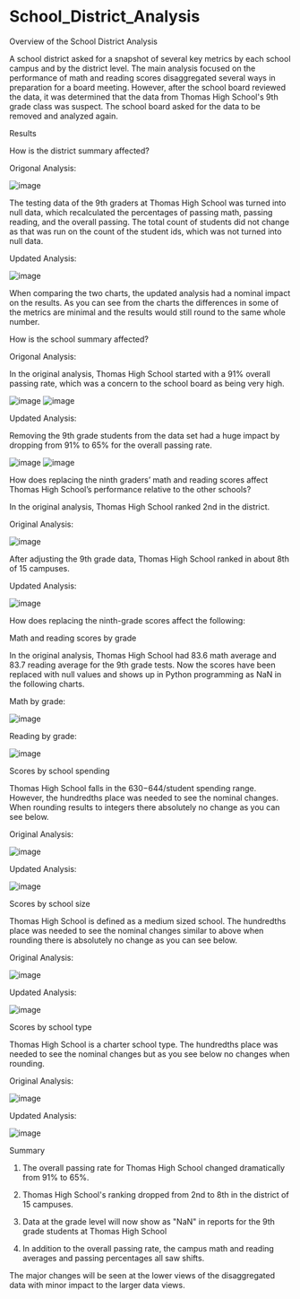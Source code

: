 # School_District_Analysis

Overview of the School District Analysis

A school district asked for a snapshot of several key metrics by each school campus and by the district level. The main analysis focused on the performance of math and reading scores disaggregated several ways in preparation for a board meeting. However, after the school board reviewed the data, it was determined that the data from Thomas High School's 9th grade class was suspect. The school board asked for the data to be removed and analyzed again.

Results

How is the district summary affected?

Origonal Analysis:

![image](https://user-images.githubusercontent.com/96096924/149880964-e4399e08-8f97-49ff-926b-84dc3a74b45c.png)

The testing data of the 9th graders at Thomas High School was turned into null data, which recalculated the percentages of passing math, passing reading, and the overall passing. The total count of students did not change as that was run on the count of the student ids, which was not turned into null data.

Updated Analysis:

![image](https://user-images.githubusercontent.com/96096924/149880588-6a48133f-6214-4517-9322-47f785991aee.png)

When comparing the two charts, the updated analysis had a nominal impact on the results. As you can see from the charts the differences in some of the metrics are minimal and the results would still round to the same whole number.

How is the school summary affected?

Origonal Analysis:

In the original analysis, Thomas High School started with a 91% overall passing rate, which was a concern to the school board as being very high.

![image](https://user-images.githubusercontent.com/96096924/149882126-f2b4e713-8cd2-455d-a1ee-12831e2faf42.png)
![image](https://user-images.githubusercontent.com/96096924/149882554-04cde081-5786-4d69-80b5-51f85b478355.png)

Updated Analysis:

Removing the 9th grade students from the data set had a huge impact by dropping from 91% to 65% for the overall passing rate.

![image](https://user-images.githubusercontent.com/96096924/149882126-f2b4e713-8cd2-455d-a1ee-12831e2faf42.png)
![image](https://user-images.githubusercontent.com/96096924/149882254-7a9380ae-6313-4729-b5dd-2d384ca3a97e.png)

How does replacing the ninth graders’ math and reading scores affect Thomas High School’s performance relative to the other schools?

In the original analysis, Thomas High School ranked 2nd in the district.

Original Analysis:

![image](https://user-images.githubusercontent.com/96096924/149883030-e6ca48f8-8b5d-41f8-9aad-1debf39b342e.png)

After adjusting the 9th grade data, Thomas High School ranked in about 8th of 15 campuses.

Updated Analysis:

![image](https://user-images.githubusercontent.com/96096924/149883555-0c41d6f9-f713-4237-8a86-ab1ca4eaa1dd.png)

How does replacing the ninth-grade scores affect the following:

Math and reading scores by grade

In the original analysis, Thomas High School had 83.6 math average and 83.7 reading average for the 9th grade tests. Now the scores have been replaced with null values and shows up in Python programming as NaN in the following charts.

Math by grade:

![image](https://user-images.githubusercontent.com/96096924/149884444-c0218b86-733b-4fd6-add1-ad3d26190619.png)

Reading by grade:

![image](https://user-images.githubusercontent.com/96096924/149884501-06b59961-9fcb-417c-9459-a0aa28e8eb52.png)

Scores by school spending

Thomas High School falls in the $630-$644/student spending range. However, the hundredths place was needed to see the nominal changes. When rounding results to integers there absolutely no change as you can see below.

Original Analysis:

![image](https://user-images.githubusercontent.com/96096924/149885135-e9b98008-c022-4705-a54b-a116cd99dfc5.png)

Updated Analysis:

![image](https://user-images.githubusercontent.com/96096924/149884941-28da35c4-4692-45b6-b08a-62cace6be4d8.png)

Scores by school size

Thomas High School is defined as a medium sized school. The hundredths place was needed to see the nominal changes similar to above when rounding there is absolutely no change as you can see below.

Original Analysis:

![image](https://user-images.githubusercontent.com/96096924/149885438-0ef72599-9058-4f11-9d87-885fcb1adbed.png)

Updated Analysis:

![image](https://user-images.githubusercontent.com/96096924/149885499-d9f25b13-4e27-4118-aba7-aa068ef7eafa.png)

Scores by school type

Thomas High School is a charter school type. The hundredths place was needed to see the nominal changes but as you see below no changes when rounding.

Original Analysis:

![image](https://user-images.githubusercontent.com/96096924/149885736-b83477a0-ad11-4187-a6bc-79425d063d80.png)

Updated Analysis:

![image](https://user-images.githubusercontent.com/96096924/149885799-4d3b07f0-287d-42e0-baa0-fc65dba133c8.png)

Summary

1) The overall passing rate for Thomas High School changed dramatically from 91% to 65%.

2) Thomas High School's ranking dropped from 2nd to 8th in the district of 15 campuses.

3) Data at the grade level will now show as "NaN" in reports for the 9th grade students at Thomas High School

4) In addition to the overall passing rate, the campus math and reading averages and passing percentages all saw shifts.

The major changes will be seen at the lower views of the disaggregated data with minor impact to the larger data views.
